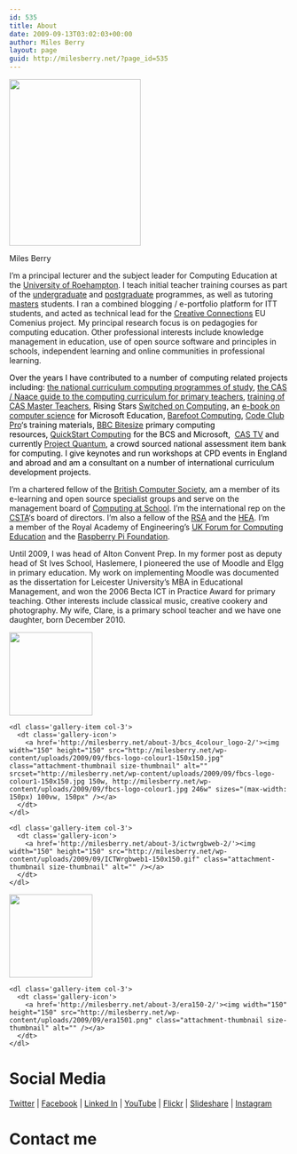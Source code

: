 ```yaml
---
id: 535
title: About
date: 2009-09-13T03:02:03+00:00
author: Miles Berry
layout: page
guid: http://milesberry.net/?page_id=535
---
```

<div id="attachment_788" style="width: 247px" class="wp-caption alignleft">
  <a href="http://milesberry.net/about-3/ade-global-institute-2012miles-berry/" rel="attachment wp-att-788"><img class="size-medium wp-image-788" title="Miles Berry" src="http://milesberry.net/wp-content/uploads/2009/09/mgb12-237x300.jpg" alt="" width="237" height="300" srcset="http://milesberry.net/wp-content/uploads/2009/09/mgb12-237x300.jpg 237w, http://milesberry.net/wp-content/uploads/2009/09/mgb12-810x1024.jpg 810w" sizes="(max-width: 237px) 100vw, 237px" /></a>
  
  <p class="wp-caption-text">
    Miles Berry
  </p>
</div>

I&#8217;m a principal lecturer and the subject leader for Computing Education at the [University of Roehampton](http://roehampton.ac.uk). I teach initial teacher training courses as part of the [undergraduate](http://www.roehampton.ac.uk/undergraduate-courses/primary-education/index.html) and [postgraduate](http://www.roehampton.ac.uk/Templates/Pages/Course.aspx?id=2147486445&terms=pgce) programmes, as well as tutoring [masters](http://www.roehampton.ac.uk/postgraduate-courses/education/index.html) students. I ran a combined blogging / e-portfolio platform for ITT students, and acted as technical lead for the [Creative Connections](http://creativeconnexions.eu) EU Comenius project. My principal research focus is on pedagogies for computing education. Other professional interests include knowledge management in education, use of open source software and principles in schools, independent learning and online communities in professional learning.

<span style="color: #000000;">Over the years I have contributed to a number of computing related projects including: <a href="https://www.gov.uk/government/publications/national-curriculum-in-england-computing-programmes-of-study/national-curriculum-in-england-computing-programmes-of-study">the national curriculum computing programmes of study</a>, <a href="http://www.computingatschool.org.uk/data/uploads/CASPrimaryComputing.pdf">the CAS / Naace guide to the computing curriculum for primary teachers</a>, <a href="http://bit.ly/CASMTT">training of CAS Master Teachers</a>, Rising Stars <a href="http://www.switchedoncomputing.co.uk/">Switched on Computing</a>, an <a href="http://www.slideshare.net/Microsofteduk/computer-science-in-the-national-curriculum">e-book on computer science</a> for Microsoft Education, <a href="http://barefootcas.org.uk/">Barefoot Computing</a>, <a href="http://www.codeclubpro.org/">Code Club Pro</a>&#8216;s training materials, <a href="http://www.bbc.co.uk/schools/0/computing/">BBC Bitesize</a> primary computing resources, <a href="http://primary.quickstartcomputing.org">QuickStart Computing</a> for the BCS and Microsoft,  <a href="http://youtube.com/computingatschool">CAS TV</a> and currently <a href="http://bit.ly/projectquantum">Project Quantum</a>, a crowd sourced national assessment item bank for computing. I give keynotes and run workshops at CPD events in England and abroad and am a consultant on a number of international curriculum development projects.</span>

I&#8217;m a chartered fellow of the [British Computer Society](http://bcs.org.uk), am a member of its e-learning and open source specialist groups and serve on the management board of [Computing at School](http://computingatschool.org.uk). I&#8217;m the international rep on the [CSTA](http://www.csteachers.org/)&#8216;s board of directors. I&#8217;m also a fellow of the [RSA](http://thersa.org) and the [HEA](http://www.heacademy.ac.uk). I&#8217;m a member of the Royal Academy of Engineering&#8217;s [UK Forum for Computing Education](http://ukforce.org.uk/) and the [Raspberry Pi Foundation](https://www.raspberrypi.org/).

Until 2009, I was head of Alton Convent Prep. In my former post as deputy head of St Ives School, Haslemere, I pioneered the use of Moodle and Elgg in primary education. My work on implementing Moodle was documented as the dissertation for Leicester University&#8217;s MBA in Educational Management, and won the 2006 Becta ICT in Practice Award for primary teaching. Other interests include classical music, creative cookery and photography. My wife, Clare, is a primary school teacher and we have one daughter, born December 2010.

<div id='gallery-535-1' class='gallery gallery-535'>
  <div class='gallery-row gallery-clear'>
    <dl class='gallery-item col-3'>
      <dt class='gallery-icon'>
        <a href='http://milesberry.net/about-3/mirandanet-logo-fellow-300x143-2/'><img width="150" height="150" src="http://milesberry.net/wp-content/uploads/2009/09/Mirandanet-logo-Fellow-300x143-150x150.jpg" class="attachment-thumbnail size-thumbnail" alt="" srcset="http://milesberry.net/wp-content/uploads/2009/09/Mirandanet-logo-Fellow-300x143-150x150.jpg 150w, http://milesberry.net/wp-content/uploads/2009/09/Mirandanet-logo-Fellow-300x143.jpg 300w" sizes="(max-width: 150px) 100vw, 150px" /></a>
      </dt>
    </dl>
    
    <dl class='gallery-item col-3'>
      <dt class='gallery-icon'>
        <a href='http://milesberry.net/about-3/bcs_4colour_logo-2/'><img width="150" height="150" src="http://milesberry.net/wp-content/uploads/2009/09/fbcs-logo-colour1-150x150.jpg" class="attachment-thumbnail size-thumbnail" alt="" srcset="http://milesberry.net/wp-content/uploads/2009/09/fbcs-logo-colour1-150x150.jpg 150w, http://milesberry.net/wp-content/uploads/2009/09/fbcs-logo-colour1.jpg 246w" sizes="(max-width: 150px) 100vw, 150px" /></a>
      </dt>
    </dl>
    
    <dl class='gallery-item col-3'>
      <dt class='gallery-icon'>
        <a href='http://milesberry.net/about-3/ictwrgbweb-2/'><img width="150" height="150" src="http://milesberry.net/wp-content/uploads/2009/09/ICTWrgbweb1-150x150.gif" class="attachment-thumbnail size-thumbnail" alt="" /></a>
      </dt>
    </dl>
  </div>
  
  <div class='gallery-row gallery-clear'>
    <dl class='gallery-item col-3'>
      <dt class='gallery-icon'>
        <a href='http://milesberry.net/about-3/bettawardswinnerlogo2015-1-2/'><img width="150" height="150" src="http://milesberry.net/wp-content/uploads/2009/09/bettawardswinnerlogo2015-11-150x150.jpg" class="attachment-thumbnail size-thumbnail" alt="" srcset="http://milesberry.net/wp-content/uploads/2009/09/bettawardswinnerlogo2015-11-150x150.jpg 150w, http://milesberry.net/wp-content/uploads/2009/09/bettawardswinnerlogo2015-11.jpg 222w" sizes="(max-width: 150px) 100vw, 150px" /></a>
      </dt>
    </dl>
    
    <dl class='gallery-item col-3'>
      <dt class='gallery-icon'>
        <a href='http://milesberry.net/about-3/era150-2/'><img width="150" height="150" src="http://milesberry.net/wp-content/uploads/2009/09/era1501.png" class="attachment-thumbnail size-thumbnail" alt="" /></a>
      </dt>
    </dl>
  </div>
</div>

<!-- .gallery -->

# Social Media

[Twitter](http://twitter.com/mberry) | [Facebook](https://www.facebook.com/mberry001) | [Linked In](http://www.linkedin.com/in/mgberry) | [YouTube](http://www.youtube.com/user/milesberry?feature=mhee) | [Flickr](http://www.flickr.com/photos/mberry/) | [Slideshare](http://www.slideshare.net/mgberry) | [Instagram](https://www.instagram.com/mgberry/)

# Contact me

<div role="form" class="wpcf7" id="wpcf7-f782-o1" dir="ltr">
  <div class="screen-reader-response">
  </div>
</div>

#